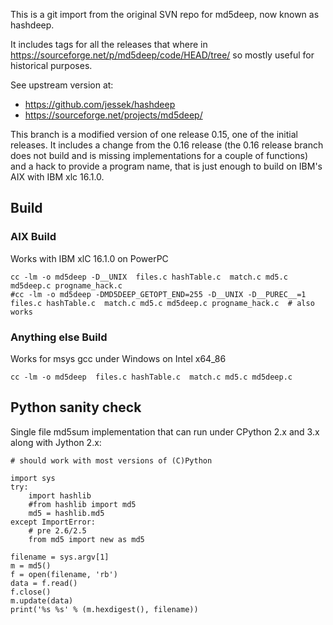 This is a git import from the original SVN repo for md5deep, now known as hashdeep.

It includes tags for all the releases that where in https://sourceforge.net/p/md5deep/code/HEAD/tree/ so mostly useful for historical purposes.

See upstream version at:

  * https://github.com/jessek/hashdeep
  * https://sourceforge.net/projects/md5deep/

This branch is a modified version of one release 0.15, one of the initial releases. It includes a change from the 0.16 release (the 0.16 release branch does not build and is missing implementations for a couple of functions) and a hack to provide a program name, that is just enough to build on IBM's AIX with IBM xlc 16.1.0.


## Build

### AIX Build

Works with IBM xlC 16.1.0 on PowerPC

    cc -lm -o md5deep -D__UNIX  files.c hashTable.c  match.c md5.c md5deep.c progname_hack.c
    #cc -lm -o md5deep -DMD5DEEP_GETOPT_END=255 -D__UNIX -D__PUREC__=1  files.c hashTable.c  match.c md5.c md5deep.c progname_hack.c  # also works

### Anything else Build

Works for msys gcc under Windows on Intel x64_86

    cc -lm -o md5deep  files.c hashTable.c  match.c md5.c md5deep.c


## Python sanity check

Single file md5sum implementation that can run under CPython 2.x and 3.x along with Jython 2.x:

    # should work with most versions of (C)Python

    import sys
    try:
        import hashlib
        #from hashlib import md5
        md5 = hashlib.md5
    except ImportError:
        # pre 2.6/2.5
        from md5 import new as md5

    filename = sys.argv[1]
    m = md5()
    f = open(filename, 'rb')
    data = f.read()
    f.close()
    m.update(data)
    print('%s %s' % (m.hexdigest(), filename))
